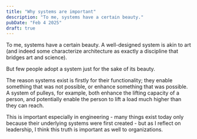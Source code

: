 ```yaml
---
title: "Why systems are important"
description: "To me, systems have a certain beauty."
pubDate: "Feb 4 2025"
draft: true
---
```


To me, systems have a certain beauty. A well-designed system is akin to art (and indeed some characterize architecture as exactly a discipline that bridges art and science).

But few people adopt a system just for the sake of its beauty.

The reason systems exist is firstly for their functionality; they enable something that was not possible, or enhance something that was possible. A system of pulleys, for example, both enhance the lifting capacity of a person, and potentially enable the person to lift a load much higher than they can reach.

This is important especially in engineering - many things exist today only because their underlying systems were first created - but as I reflect on leadership, I think this truth is important as well to organizations.
